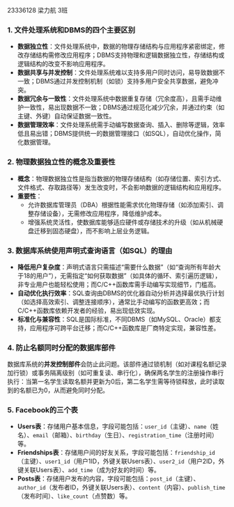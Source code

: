 23336128 梁力航 3班
### 1. 文件处理系统和DBMS的四个主要区别  
- **数据独立性**：文件处理系统中，数据的物理存储结构与应用程序紧密绑定，修改存储结构需修改应用程序；DBMS支持物理和逻辑数据独立性，存储结构或逻辑结构的改变不影响应用程序。  
- **数据共享与并发控制**：文件处理系统难以支持多用户同时访问，易导致数据不一致；DBMS通过并发控制机制（如锁）支持多用户安全共享数据，避免冲突。  
- **数据冗余与一致性**：文件处理系统中数据重复存储（冗余度高），且需手动维护一致性，易出现数据不一致；DBMS通过规范化减少冗余，并通过约束（如主键、外键）自动保证数据一致性。  
- **数据管理效率**：文件处理系统需手动编写数据查询、插入、删除等逻辑，效率低且易出错；DBMS提供统一的数据管理接口（如SQL），自动优化操作，简化数据管理。  


### 2. 物理数据独立性的概念及重要性  
- **概念**：物理数据独立性是指当数据的物理存储结构（如存储位置、索引方式、文件格式、存取路径等）发生改变时，不会影响数据的逻辑结构和应用程序。  
- **重要性**：  
  - 允许数据库管理员（DBA）根据性能需求优化物理存储（如添加索引、调整存储设备），无需修改应用程序，降低维护成本。  
  - 增强系统灵活性，使数据库能够适应硬件或存储技术的升级（如从机械硬盘迁移到固态硬盘），而不影响上层业务逻辑。  


### 3. 数据库系统使用声明式查询语言（如SQL）的理由  
- **降低用户复杂度**：声明式语言只需描述“需要什么数据”（如“查询所有年龄大于18的用户”），无需指定“如何获取数据”（如具体的循环、索引遍历逻辑），非专业用户也能轻松使用；而C/C++函数库需手动编写实现细节，门槛高。  
- **自动优化执行效率**：SQL查询由DBMS的优化器自动分析并选择最优执行计划（如选择高效索引、调整连接顺序），通常比手动编写的函数更高效；而C/C++函数库依赖开发者的经验，易出现低效实现。  
- **标准化与兼容性**：SQL是国际标准，不同DBMS（如MySQL、Oracle）都支持，应用程序可跨平台迁移；而C/C++函数库是厂商特定实现，兼容性差。  


### 4. 防止名额同时分配的数据库部件  
数据库系统的**并发控制部件**会防止此问题。该部件通过锁机制（如对课程名额记录加行锁）或事务隔离级别（如可重复读、串行化），确保两名学生的注册操作串行执行：当第一名学生读取名额并更新为0后，第二名学生需等待锁释放，此时读取到的名额已为0，从而避免同时分配。  


### 5. Facebook的三个表  
- **Users表**：存储用户基本信息，字段可能包括：`user_id`（主键）、`name`（姓名）、`email`（邮箱）、`birthday`（生日）、`registration_time`（注册时间）等。  
- **Friendships表**：存储用户间的好友关系，字段可能包括：`friendship_id`（主键）、`user1_id`（用户1ID，外键关联Users表）、`user2_id`（用户2ID，外键关联Users表）、`add_time`（成为好友的时间）等。  
- **Posts表**：存储用户发布的内容，字段可能包括：`post_id`（主键）、`author_id`（发布者ID，外键关联Users表）、`content`（内容）、`publish_time`（发布时间）、`like_count`（点赞数）等。  
